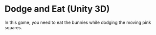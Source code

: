 # Dodge and Eat (Unity 3D)
In this game, you need to eat the bunnies while dodging the moving pink squares.
